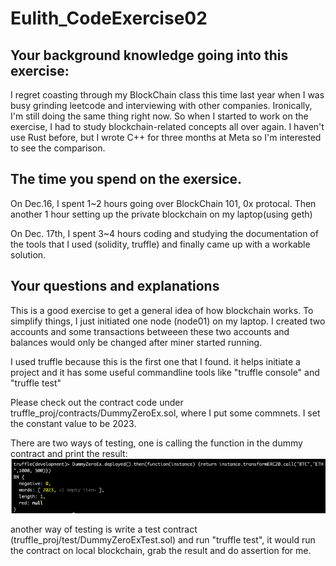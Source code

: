 # Eulith_CodeExercise02





## Your background knowledge going into this exercise:
I regret coasting through my BlockChain class this time last year when I was busy grinding leetcode and interviewing with other companies. Ironically, I'm still doing the same thing right now. So when I started to work on the exercise, I had to study blockchain-related concepts all over again. I haven't use Rust before, but I wrote C++ for three months at Meta so I'm interested to see the comparison.

## The time you spend on the exersice.
On Dec.16, I spent 1~2 hours going over BlockChain 101, 0x protocal. Then another 1 hour setting up the private blockchain on my laptop(using geth)

On Dec. 17th, I spent 3~4 hours coding and studying the documentation of the tools that I used (solidity, truffle) and finally came up with a workable solution.

## Your questions and explanations

This is a good exercise to get a general idea of how blockchain works. To simplify things, I just initiated one node (node01) on my laptop. I created two accounts and some transactions betweeen these two accounts and balances would only be changed after miner started running.

I used truffle because this is the first one that I found. it helps initiate a project and it has some useful commandline tools like "truffle console" and "truffle test"

Please check out the contract code under truffle_proj/contracts/DummyZeroEx.sol, where I put some commnets. I set the constant value to be 2023.

There are two ways of testing, one is calling the function in the dummy contract and print the result:
![avatar](DummyZeroEx_terminal_output.png)

another way of testing is write a test contract (truffle_proj/test/DummyZeroExTest.sol) and run "truffle test", it would run the contract on local blockchain, grab the result and do assertion for me.